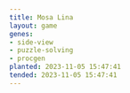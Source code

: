 ```yaml
---
title: Mosa Lina
layout: game
genes:
- side-view
- puzzle-solving
- procgen
planted: 2023-11-05 15:47:41
tended: 2023-11-05 15:47:41
---
```


